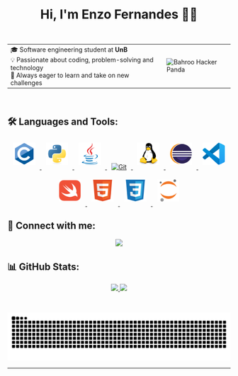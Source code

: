 <h1 align="center">Hi, I'm Enzo Fernandes 👋🏾​</h1>

<br>

<table align = 'center'>
  <tr>
    <td>
      🎓 Software engineering student at <strong>UnB</strong> <br>
      💡 Passionate about coding, problem-solving and technology  <br>
      🚀 Always eager to learn and take on new challenges <br>
    </td>
    <td>
      <img src="https://media.tenor.com/lNtmoshuUI8AAAAi/bahroo-hacker.gif" alt="Bahroo Hacker Panda" width="150" />
    </td>
  </tr>
</table>

<br>

<h2>🛠️ Languages and Tools:</h2>
<p align='center'>
  <a href="https://www.cprogramming.com/" target="_blank" rel="noreferrer">
    <img src="https://raw.githubusercontent.com/devicons/devicon/master/icons/c/c-original.svg" alt="C" width="50" height="50" style="margin: 10px;"/>
  </a>  
  <a href="https://www.python.org" target="_blank" rel="noreferrer">
    <img src="https://raw.githubusercontent.com/devicons/devicon/master/icons/python/python-original.svg" alt="Python" width="50" height="50" style="margin: 10px;"/>
  </a>  
  <a href="https://www.java.com" target="_blank" rel="noreferrer">
    <img src="https://raw.githubusercontent.com/devicons/devicon/master/icons/java/java-original.svg" alt="Java" width="50" height="50" style="margin: 10px;"/>
  </a>  
  <a href="https://git-scm.com/" target="_blank" rel="noreferrer">
    <img src="https://www.vectorlogo.zone/logos/git-scm/git-scm-icon.svg" alt="Git" width="50" height="50" style="margin: 10px;"/>
  </a>  
  <a href="https://www.linux.org/" target="_blank" rel="noreferrer">
    <img src="https://raw.githubusercontent.com/devicons/devicon/master/icons/linux/linux-original.svg" alt="Linux" width="50" height="50" style="margin: 10px;"/>
  </a>  
  <a href="https://www.eclipse.org/" target="_blank" rel="noreferrer">
  <img src="https://raw.githubusercontent.com/devicons/devicon/master/icons/eclipse/eclipse-original.svg" alt="Eclipse" width="50" height="50" style="margin: 10px;"/>
</a>
<a href="https://code.visualstudio.com/" target="_blank" rel="noreferrer">
  <img src="https://raw.githubusercontent.com/devicons/devicon/master/icons/vscode/vscode-original.svg" alt="VS Code" width="50" height="50" style="margin: 10px;"/>
</a>
<a href="https://swift.org/" target="_blank" rel="noreferrer">
  <img src="https://raw.githubusercontent.com/devicons/devicon/master/icons/swift/swift-original.svg" alt="Swift" width="50" height="50" style="margin: 10px;"/>
</a>
<a href="https://developer.mozilla.org/en-US/docs/Web/HTML" target="_blank" rel="noreferrer">
  <img src="https://raw.githubusercontent.com/devicons/devicon/master/icons/html5/html5-original.svg" alt="HTML5" width="50" height="50" style="margin: 10px;"/>
</a>
<a href="https://developer.mozilla.org/en-US/docs/Web/CSS" target="_blank" rel="noreferrer">
  <img src="https://raw.githubusercontent.com/devicons/devicon/master/icons/css3/css3-original.svg" alt="CSS3" width="50" height="50" style="margin: 10px;"/>
</a>
<a href="https://jupyter.org/" target="_blank" rel="noreferrer">
  <img src="https://raw.githubusercontent.com/devicons/devicon/master/icons/jupyter/jupyter-original.svg" alt="Jupyter" width="50" height="50" style="margin: 10px;"/>
</a>
</p>
<h2>
🔗 Connect with me:
</h2>
<p align='center'>
  <a href="https://www.linkedin.com/in/enzo-fb" target="_blank" ><img loading="lazy" src="https://img.shields.io/badge/-LinkedIn-%230077B5?style=for-the-badge&logo=linkedin&logoColor=white" target="_blank"></a>   
</p>


<h2>📊 GitHub Stats:</h2> 
<p align="center" > 
<a href="https://github.com/enzo-fb">
  <img height="140px" src="https://github-readme-stats-eight-theta.vercel.app/api?username=enzo-fb&show_icons=true&theme=algolia&include_all_commits=true&count_private=true"/>
  <img height="140px" src="https://github-readme-stats-eight-theta.vercel.app/api/top-langs/?username=enzo-fb&layout=compact&langs_count=8&theme=algolia"/>
</p>
<br>

![Snake animation](https://github.com/enzo-fb/enzo-fb/blob/output/github-contribution-grid-snake.svg)

---
